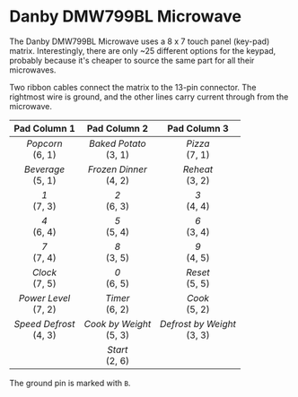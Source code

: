 # Danby DMW799BL Microwave
The Danby DMW799BL Microwave uses a 8 x 7 touch panel (key-pad) matrix. Interestingly, there are only ~25 different options for the keypad, probably because it's cheaper to source the same part for all their microwaves.

Two ribbon cables connect the matrix to the 13-pin connector. The rightmost wire is ground, and the other lines carry current through from the microwave.

|       Pad Column 1         |        Pad Column 2         |         Pad Column 3           |
|:--------------------------:|:---------------------------:|:------------------------------:|
|  *Popcorn*<br/>(6, 1)      | *Baked Potato*<br/>(3, 1)   |       *Pizza*<br/>(7, 1)       |
|  *Beverage*<br/>(5, 1)     | *Frozen Dinner*<br/>(4, 2)  |       *Reheat*<br/>(3, 2)      |
|      *1*<br/>(7, 3)        |       *2*<br/>(6, 3)        |         *3*<br/>(4, 4)         |
|      *4*<br/>(6, 4)        |       *5*<br/>(5, 4)        |         *6*<br/>(3, 4)         |
|      *7*<br/>(7, 4)        |       *8*<br/>(3, 5)        |         *9*<br/>(4, 5)         |
|    *Clock*<br/>(7, 5)      |       *0*<br/>(6, 5)        |       *Reset*<br/>(5, 5)       |
| *Power Level*<br/>(7, 2)   |     *Timer*<br/>(6, 2)      |        *Cook*<br/>(5, 2)       |
| *Speed Defrost*<br/>(4, 3) | *Cook by Weight*<br/>(5, 3) | *Defrost by Weight*<br/>(3, 3) |
|                            |     *Start*<br/>(2, 6)      |                                |

The ground pin is marked with ``B``.
